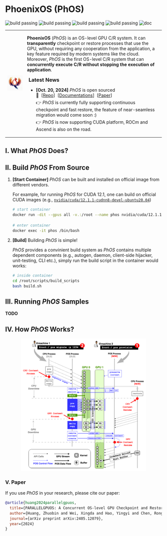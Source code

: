 # PhoenixOS (PhOS)

![build passing](https://img.shields.io/badge/build-passed-green)
![build passing](https://img.shields.io/badge/supported-CUDA-blue)
![build passing](https://img.shields.io/badge/TODO-ROCm-lightgrey)
![build passing](https://img.shields.io/badge/TODO-Ascend-lightgrey)
![doc](https://img.shields.io/badge/docs-green)

<table style="border:none;">
    <tr>
        <td>
            <div align="center" style="margin:0px; padding:0px;">
                <img src="./docs/docs/source/_static/images/home/pos_logo.gif" style="margin:0px; padding:0px;" />
            </div>
        </td>
        <td >
            <p>
            <b>PhoenixOS</b> (<i>PhOS</i>) is an OS-level GPU C/R system. It can <b>transparently</b> checkpoint or restore processes that use the GPU, without requiring any cooperation from the application, a key feature required by modern systems like the cloud. Moreover, <i>PhOS</i> is the first OS-level C/R system that can <b>concurrently execute C/R without stopping the execution of application</b>.
            <div style="padding: 0px 5px;">
                <p>
                <h3 style="margin:0px; margin-bottom:5px;">Latest News</h3>
                <ul>
                    <li>
                        <p style="margin:0px; margin-bottom:5px;">
                        <b>[Oct. 20, 2024]</b> <i>PhOS</i> is open sourced 🎉&nbsp;&nbsp;[<a href="https://github.com/PhoenixOS-IPADS/PhoenixOS">Repo</a>]&nbsp;&nbsp;[<a href="http://phoenixos.readthedocs.io/">Documentations</a>]&nbsp;&nbsp;[<a href="https://arxiv.org/abs/2405.12079">Paper</a>]
                        <p style="margin:0px; margin-bottom:5px;">
                        👉 <i>PhOS</i> is currently fully supporting continuous checkpoint and fast restore, the feature of near-seamless migration would come soon :)
                        <p style="margin:0px; margin-bottom:5px;">
                        👉 <i>PhOS</i> is now supporting CUDA platform, ROCm and Ascend is also on the road.
                    </li>
                </ul>
            </div>
        </td>
    </tr>
</table>

## I. What *PhOS* Does?

## II. Build *PhOS* From Source

1. **[Start Container]**
    *PhOS* can be built and installed on official image from different vendors.

    For example, for running *PhOS* for CUDA 12.1,
    one can build on official CUDA images
    (e.g., [`nvidia/cuda/12.1.1-cudnn8-devel-ubuntu20.04`](https://hub.docker.com/layers/nvidia/cuda/12.1.1-cudnn8-devel-ubuntu20.04/images/sha256-f676f5b29377e942b533ed13e554cc54aecf853b598ae55f6b67e20adcf81f23))

    ```bash
    # start container
    docker run -dit --gpus all -v.:/root --name phos nvidia/cuda/12.1.1-cudnn8-devel-ubuntu20.04

    # enter container
    docker exec -it phos /bin/bash
    ```

2. **[Build]**
    Building *PhOS* is simple!

    *PhOS* provides a convinient build system as *PhOS* contains multiple dependent components 
    (e.g., autogen, daemon, client-side hijacker, unit-testing, CLI etc.),
    simply run the build script in the container would works:

    ```bash
    # inside container
    cd /root/scripts/build_scripts
    bash build.sh
    ```

## III. Running *PhOS* Samples

**TODO**

## IV. How *PhOS* Works?

<div align="center">
    <img src="./docs/docs/source/_static/images/pos_mechanism.jpg" width="80%" />
</div>

### V. Paper

If you use *PhOS* in your research, please cite our paper:

```bibtex
@article{huang2024parallelgpuos,
  title={PARALLELGPUOS: A Concurrent OS-level GPU Checkpoint and Restore System using Validated Speculation},
  author={Huang, Zhuobin and Wei, Xingda and Hao, Yingyi and Chen, Rong and Han, Mingcong and Gu, Jinyu and Chen, Haibo},
  journal={arXiv preprint arXiv:2405.12079},
  year={2024}
}
```


